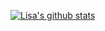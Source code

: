 [![Lisa's github stats](https://github-readme-stats.vercel.app/api?username=lisasgoh)](https://github.com/lisasgoh/github-readme-stats)

